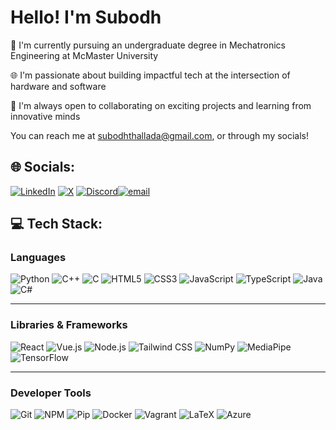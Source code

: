 # Hello! I'm Subodh

🏫 I'm currently pursuing an undergraduate degree in Mechatronics Engineering at McMaster University

🌐 I'm passionate about building impactful tech at the intersection of hardware and software

🤝 I'm always open to collaborating on exciting projects and learning from innovative minds

You can reach me at subodhthallada@gmail.com, or through my socials!

## 🌐 Socials:
[![LinkedIn](https://img.shields.io/badge/LinkedIn-%230077B5.svg?logo=linkedin&logoColor=white)](https://linkedin.com/in/subodh-thallada) [![X](https://img.shields.io/badge/X-black.svg?logo=X&logoColor=white)](https://x.com/@SubodhThallada) [![Discord](https://img.shields.io/badge/Discord-%237289DA.svg?logo=discord&logoColor=white)](https://discord.gg/random__17)[![email](https://img.shields.io/badge/Email-D14836?logo=gmail&logoColor=white)](mailto:thallads@mcmaster.ca) 

## 💻 Tech Stack:

### Languages

![Python](https://img.shields.io/badge/python-3670A0?style=for-the-badge\&logo=python\&logoColor=ffdd54)
![C++](https://img.shields.io/badge/C++-00599C?style=for-the-badge\&logo=c%2B%2B\&logoColor=white)
![C](https://img.shields.io/badge/C-00599C?style=for-the-badge\&logo=c\&logoColor=white)
![HTML5](https://img.shields.io/badge/HTML5-E34F26?style=for-the-badge\&logo=html5\&logoColor=white)
![CSS3](https://img.shields.io/badge/CSS3-1572B6?style=for-the-badge\&logo=css3\&logoColor=white)
![JavaScript](https://img.shields.io/badge/JavaScript-F7DF1E?style=for-the-badge\&logo=javascript\&logoColor=black)
![TypeScript](https://img.shields.io/badge/TypeScript-3178C6?style=for-the-badge\&logo=typescript\&logoColor=white)
![Java](https://img.shields.io/badge/Java-ED8B00?style=for-the-badge\&logo=openjdk\&logoColor=white)
![C#](https://img.shields.io/badge/C%23-68217A?style=for-the-badge\&logo=csharp\&logoColor=white)

---

### Libraries & Frameworks

![React](https://img.shields.io/badge/React-20232A?style=for-the-badge\&logo=react\&logoColor=61DAFB)
![Vue.js](https://img.shields.io/badge/Vue.js-35495E?style=for-the-badge\&logo=vue.js\&logoColor=4FC08D)
![Node.js](https://img.shields.io/badge/Node.js-339933?style=for-the-badge\&logo=nodedotjs\&logoColor=white)
![Tailwind CSS](https://img.shields.io/badge/Tailwind_CSS-38B2AC?style=for-the-badge\&logo=tailwind-css\&logoColor=white)
![NumPy](https://img.shields.io/badge/Numpy-013243?style=for-the-badge\&logo=numpy\&logoColor=white)
![MediaPipe](https://img.shields.io/badge/MediaPipe-FF6F00?style=for-the-badge\&logo=google\&logoColor=white)
![TensorFlow](https://img.shields.io/badge/TensorFlow-FF6F00?style=for-the-badge\&logo=tensorflow\&logoColor=white)

---

### Developer Tools

![Git](https://img.shields.io/badge/Git-F05032?style=for-the-badge\&logo=git\&logoColor=white)
![NPM](https://img.shields.io/badge/NPM-CB3837?style=for-the-badge\&logo=npm\&logoColor=white)
![Pip](https://img.shields.io/badge/Pip-3776AB?style=for-the-badge\&logo=pypi\&logoColor=white)
![Docker](https://img.shields.io/badge/Docker-2496ED?style=for-the-badge\&logo=docker\&logoColor=white)
![Vagrant](https://img.shields.io/badge/Vagrant-1563FF?style=for-the-badge\&logo=vagrant\&logoColor=white)
![LaTeX](https://img.shields.io/badge/LaTeX-008080?style=for-the-badge\&logo=latex\&logoColor=white)
![Azure](https://img.shields.io/badge/Azure-0072C6?style=for-the-badge\&logo=microsoftazure\&logoColor=white)
